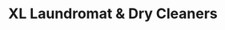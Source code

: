 ---
title: "XL Laundromat & Dry Cleaners"
url: /etobicoke/xl-laundromat-and-dry-cleaners/
shop: laundry
---